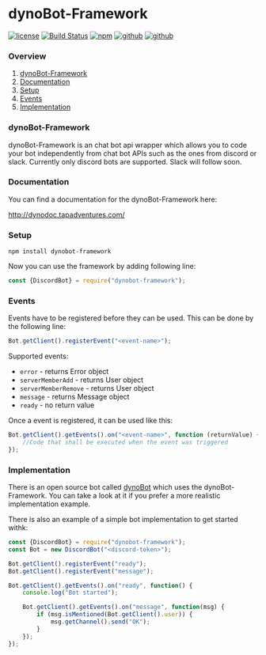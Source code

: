 # dynoBot-Framework
[![license](http://img.shields.io/badge/license-MIT-blue.svg)](https://github.com/Blackhawk-TA/dynoBot-Framework/blob/master/LICENSE.md)
[![Build Status](https://travis-ci.com/Blackhawk-TA/dynoBot-Framework.svg?branch=master)](https://travis-ci.com/Blackhawk-TA/dynoBot-Framework)
[![npm](https://img.shields.io/npm/v/dynobot-framework.svg?color=brightgreen)](https://www.npmjs.com/package/dynobot-framework)
[![github](https://img.shields.io/github/release/Blackhawk-TA/dynoBot-Framework.svg?color=brightgreen)](https://github.com/Blackhawk-TA/dynoBot-Framework/releases)
[![github](https://img.shields.io/github/package-json/v/Blackhawk-TA/dynoBot-Framework/development.svg?color=orange)](https://github.com/Blackhawk-TA/dynoBot-Framework/tree/development)

### Overview
1. [dynoBot-Framework](#dynobot-framework)
2. [Documentation](#documentation)
3. [Setup](#setup)
4. [Events](#events)
4. [Implementation](#implementation)

### dynoBot-Framework
dynoBot-Framework is an chat bot api wrapper which allows you to code your bot independently from chat bot APIs such as the ones from discord or slack.
Currently only discord bots are supported. Slack will follow soon.

### Documentation
You can find a documentation for the dynoBot-Framework here:

http://dynodoc.tapadventures.com/

### Setup
`npm install dynobot-framework`

Now you can use the framework by adding following line:

```js
const {DiscordBot} = require("dynobot-framework");
```

### Events
Events have to be registered before they can be used. This can be done by the following line:

```js
Bot.getClient().registerEvent("<event-name>");
```

Supported events:
- `error` - returns Error object
- `serverMemberAdd` - returns User object
- `serverMemberRemove` - returns User object
- `message` - returns Message object
- `ready` - no return value

Once a event is registered, it can be used like this:

```js
Bot.getClient().getEvents().on("<event-name>", function (returnValue) {
	//Code that shall be executed when the event was triggered
});
```

### Implementation
There is an open source bot called [dynoBot](https://github.com/Blackhawk-TA/dynoBot) which uses the dynoBot-Framework.
You can take a look at it if you prefer a more realistic implementation example.

There is also an example of a simple bot implementation to get started withk:
```js
const {DiscordBot} = require("dynobot-framework");
const Bot = new DiscordBot("<discord-token>");

Bot.getClient().registerEvent("ready");
Bot.getClient().registerEvent("message");

Bot.getClient().getEvents().on("ready", function() {
	console.log("Bot started");

	Bot.getClient().getEvents().on("message", function(msg) {
		if (msg.isMentioned(Bot.getClient().user)) {
			msg.getChannel().send("OK");
		}
	});
});
```
